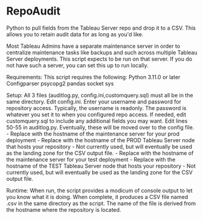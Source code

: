 # RepoAudit
Python to pull fields from the Tableau Server repo and drop it to a CSV.  This allows you to retain audit data for as long as you'd like.

Most Tableau Admins have a separate maintenance server in order to centralize maintenance tasks like backups and such across multiple Tableau Server deployments.  This script expects to be run on that server.  If you do not have such a server, you can set this up to run locally.  

Requirements:
This script requires the following:
  Python 3.11.0 or later
  Configparser
  psycopg2
  pandas
  socket
  sys
  
Setup:
All 3 files (auditlog.py, config.ini,customquery.sql) must all be in the same directory. 
Edit config.ini.  Enter your username and password for repository access.  Typically, the username is readonly.  The password is whatever you set it to when you configured repo access.
If needed, edit customquery.sql to include any additional fields you may want.
Edit lines 50-55 in auditlog.py.  Eventually, these will be moved over to the config file.
  <PROD Maintenance Server> - Replace with the hostname of the maintenance server for your prod deployment
  <PROD Tableau Server> - Replace with the hostname of the PROD Tableau Server node that hosts your repository
  <PROD Output Target> - Not currently used, but will eventually be used as the landing zone for the CSV output file.
  <TEST Maintenance Server> - Replace with the hostname of the maintenance server for your test deployment
  <TEST Tableau Server> - Replace with the hostname of the TEST Tableau Server node that hosts your repository
  <TEST Output Target> - Not currently used, but will eventually be used as the landing zone for the CSV output file.

Runtime:
When run, the script provides a modicum of console output to let you know what it is doing.  When complete, it produces a CSV file named <hostname>.csv in the same directory as the script.  The name of the file is derived from the hostname where the repository is located.  
